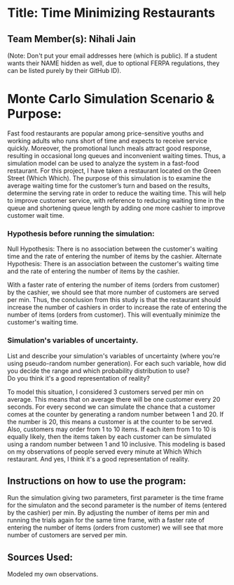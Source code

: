 
# Title: Time Minimizing Restaurants

## Team Member(s): Nihali Jain
(Note: Don't put your email addresses here (which is public).  If a student wants their NAME hidden as well, due to optional FERPA regulations, they can be listed purely by their GitHub ID).

# Monte Carlo Simulation Scenario & Purpose:

Fast food restaurants are popular among price-sensitive youths and working adults who runs short of time and expects to receive service quickly. Moreover, the promotional lunch meals attract good response, resulting in occasional long queues and inconvenient waiting times. Thus, a simulation model can be used to analyze the system in a fast-food restaurant. For this project, I have taken a restaurant located on the Green Street (Which Which). The purpose of this simulation is to examine the average waiting time for the customer’s turn and based on the results, determine the serving rate in order to reduce the waiting time. This will help to improve customer service, with reference to reducing waiting time in the queue and shortening queue length by adding one more cashier to improve customer wait time.
### Hypothesis before running the simulation:

Null Hypothesis: There is no association between the customer's waiting time and the rate of entering the number of items by the cashier.
Alternate Hypothesis:  There is an association between the customer's waiting time and the rate of entering the number of items by the cashier.

With a faster rate of entering the number of items (orders from customer) by the cashier, we should see that more number of customers are served per min. Thus, the conclusion from this study is that the restaurant should increase the number of cashiers in order to increase the rate of entering the number of items (orders from customer). This will eventually minimize the customer's waiting time. 

### Simulation's variables of uncertainty. 
List and describe your simulation's variables of uncertainty (where you're using pseudo-random number generation). 
For each such variable, how did you decide the range and which probability distribution to use?  
Do you think it's a good representation of reality?

To model this situation, I considered 3 customers served per min on average. This means that on average there will be one customer every 20 seconds. For every second we can simulate the chance that a customer comes at the counter by generating a random number between 1 and 20. If the number is 20, this means a customer is at the counter to be served. Also, customers may order from 1 to 10 items. If each item from 1 to 10 is equally likely, then the items taken by each customer can be simulated using a random number between 1 and 10 inclusive. This modeling is based on my observations of people served every minute at Which Which restaurant.  And yes, I think it's a good representation of reality. 
## Instructions on how to use the program:

Run the simulation giving two parameters, first parameter is the time frame for the simulaton and the second parameter is the number of items (entered by the cashier) per min. By adjusting the number of items per min and running the trials again for the same time frame, with a faster rate of entering the number of items (orders from customer) we will see that more number of customers are served per min.
## Sources Used:
Modeled my own observations.
